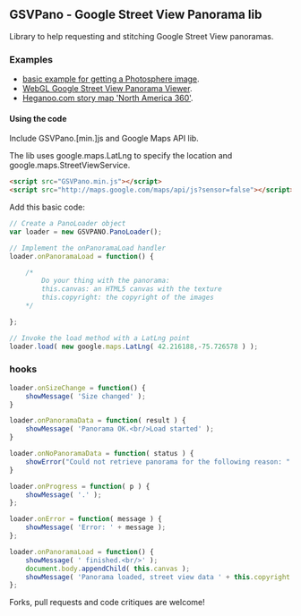 ## GSVPano - Google Street View Panorama lib

Library to help requesting and stitching Google Street View panoramas.

### Examples

* [basic example for getting a Photosphere image](http://konforti.net/GSVPano/examples).
* [WebGL Google Street View Panorama Viewer](http://www.clicktorelease.com/code/street).
* [Heganoo.com story map 'North America 360'](http://heganoo.com/node/8177/8179).

#### Using the code

Include GSVPano.[min.]js and Google Maps API lib.

The lib uses google.maps.LatLng to specify the location and google.maps.StreetViewService.

```html
<script src="GSVPano.min.js"></script>
<script src="http://maps.google.com/maps/api/js?sensor=false"></script>
````

Add this basic code:

```js
// Create a PanoLoader object
var loader = new GSVPANO.PanoLoader();

// Implement the onPanoramaLoad handler
loader.onPanoramaLoad = function() {

	/*
		Do your thing with the panorama:
		this.canvas: an HTML5 canvas with the texture
		this.copyright: the copyright of the images
	*/

};

// Invoke the load method with a LatLng point
loader.load( new google.maps.LatLng( 42.216188,-75.726578 ) );
```

### hooks

```js
loader.onSizeChange = function() { 
	showMessage( 'Size changed' );
}

loader.onPanoramaData = function( result ) {
	showMessage( 'Panorama OK.<br/>Load started' );
}

loader.onNoPanoramaData = function( status ) {
	showError("Could not retrieve panorama for the following reason: " + status);
}

loader.onProgress = function( p ) {
	showMessage( '.' );
};

loader.onError = function( message ) {
	showMessage( 'Error: ' + message );
};

loader.onPanoramaLoad = function() {
	showMessage( ' finished.<br/>' );
	document.body.appendChild( this.canvas );
	showMessage( 'Panorama loaded, street view data ' + this.copyright + '.<br/>' );
};
```

Forks, pull requests and code critiques are welcome!
